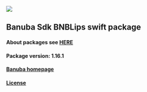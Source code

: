 [![](https://www.banuba.com/hubfs/Banuba_November2018/Images/Banuba%20SDK.png)](https://docs.banuba.com/face-ar-sdk-v1/ios/ios_overview)

## Banuba Sdk BNBLips swift package

#### About packages see [HERE](https://docs.banuba.com/face-ar-sdk-v1/ios/ios_packages)

#### Package version: **1.16.1**

#### **[Banuba homepage](https://banuba.com)**

#### **[License](https://www.banuba.com/terms)**
